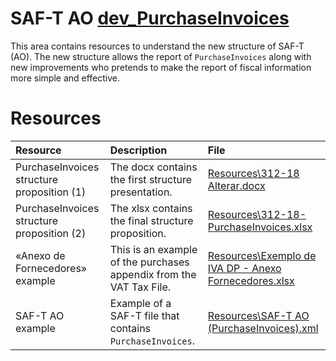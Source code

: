 # SAF-T AO [dev_PurchaseInvoices](https://github.com/assoft-portugal/SAF-T-AO/tree/dev_PurchaseInvoices)

This area contains resources to understand the new structure of SAF-T (AO). The new structure allows the report of `PurchaseInvoices` along with new improvements who pretends to make the report of fiscal information more simple and effective.

# Resources

| Resource                                   | Description                                                         | File                                                  |
|:-------------------------------------------|:--------------------------------------------------------------------|:------------------------------------------------------|
| PurchaseInvoices structure proposition (1) | The docx contains the first structure presentation.                 | [Resources\312-18 Alterar.docx](https://github.com/assoft-portugal/SAF-T-AO/raw/dev_PurchaseInvoices/Resources/312-18%20Alterar.docx)                         |
| PurchaseInvoices structure proposition (2) | The xlsx contains the final structure proposition.                  | [Resources\312-18-PurchaseInvoices.xlsx](https://github.com/assoft-portugal/SAF-T-AO/raw/dev_PurchaseInvoices/Resources/312-18-PurchaseInvoices.xlsx)                |
| «Anexo de Fornecedores» example            | This is an example of the purchases appendix from the VAT Tax File. | [Resources\Exemplo de IVA DP - Anexo Fornecedores.xlsx](https://github.com/assoft-portugal/SAF-T-AO/raw/dev_PurchaseInvoices/Resources/Exemplo%20de%20IVA%20DP%20-%20Anexo%20Fornecedores.xlsx) |
| SAF-T AO example                      | Example of a SAF-T file that contains `PurchaseInvoices`.             | [Resources\SAF-T AO (PurchaseInvoices).xml](https://github.com/assoft-portugal/SAF-T-AO/blob/dev_PurchaseInvoices/Resources/SAF-T%20AO%20(PurchaseInvoices).xml)             |

